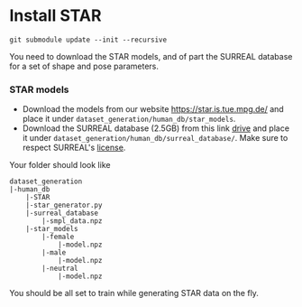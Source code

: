 # Install STAR

```
git submodule update --init --recursive
```
You need to download the STAR models, and of part the SURREAL database for a set of shape and pose parameters.

### STAR models

*  Download the models from our website <https://star.is.tue.mpg.de/> and place it under `dataset_generation/human_db/star_models`.
* Download the SURREAL database (2.5GB) from this link [drive](https://drive.google.com/file/d/1-Sinmau9KYwWj-9ANN7IKR8mm1FCBfvp/view?usp=sharing)  and place it under `dataset_generation/human_db/surreal_database/`. Make sure to respect SURREAL's [license](https://www.di.ens.fr/willow/research/surreal/data/license.html).




Your folder should look like

```
dataset_generation
|-human_db
    |-STAR
    |-star_generator.py
    |-surreal_database
        |-smpl_data.npz 
    |-star_models
        |-female
            |-model.npz
        |-male
            |-model.npz
        |-neutral
            |-model.npz
```

You should be all set to train while generating STAR data on the fly.